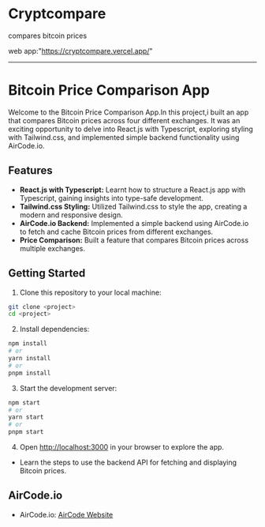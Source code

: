 # Cryptcompare
compares bitcoin prices

web app:"https://cryptcompare.vercel.app/"

---

# Bitcoin Price Comparison App

Welcome to the Bitcoin Price Comparison App.In this project,i built an app that compares Bitcoin prices across four different exchanges. It was an exciting opportunity to delve into React.js with Typescript, exploring styling with Tailwind.css, and implemented simple backend functionality using AirCode.io.

## Features

- **React.js with Typescript:** Learnt how to structure a React.js app with Typescript, gaining insights into type-safe development.
- **Tailwind.css Styling:** Utilized Tailwind.css to style the app, creating a modern and responsive design.
- **AirCode.io Backend:** Implemented a simple backend using AirCode.io to fetch and cache Bitcoin prices from different exchanges.
- **Price Comparison:** Built a feature that compares Bitcoin prices across multiple exchanges.

## Getting Started

1. Clone this repository to your local machine:

```bash
git clone <project>
cd <project>
```

2. Install dependencies:

```bash
npm install
# or
yarn install
# or
pnpm install
```

3. Start the development server:

```bash
npm start
# or
yarn start
# or
pnpm start
```

4. Open [http://localhost:3000](http://localhost:3000) in your browser to explore the app.


- Learn the steps to use the backend API for fetching and displaying Bitcoin prices.

## AirCode.io

- AirCode.io: [AirCode Website](http://aircode.io/)
